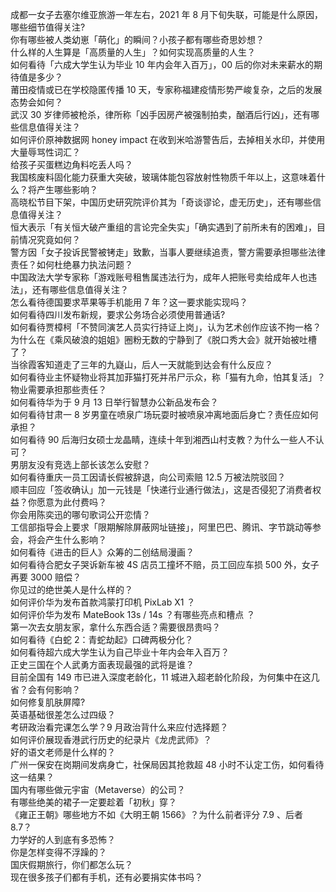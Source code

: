 成都一女子去塞尔维亚旅游一年左右，2021 年 8 月下旬失联，可能是什么原因，哪些细节值得关注?  
你有哪些被人类幼崽「萌化」的瞬间？小孩子都有哪些奇思妙想？  
什么样的人生算是「高质量的人生」？如何实现高质量的人生？  
如何看待「六成大学生认为毕业 10 年内会年入百万」，00 后的你对未来薪水的期待值是多少？  
莆田疫情或已在学校隐匿传播 10 天，专家称福建疫情形势严峻复杂，之后的发展态势会如何？  
武汉 30 岁律师被枪杀，律所称「凶手因房产被强制拍卖，酗酒后行凶」，还有哪些信息值得关注？  
如何评价原神数据网 honey impact 在收到米哈游警告后，去掉相关水印，并使用大量辱骂性词汇？  
给孩子买蛋糕边角料吃丢人吗？  
我国核废料固化能力获重大突破，玻璃体能包容放射性物质千年以上，这意味着什么？将产生哪些影响？  
高晓松节目下架，中国历史研究院评价其为「奇谈谬论，虚无历史」，还有哪些信息值得关注？  
恒大表示「有关恒大破产重组的言论完全失实」「确实遇到了前所未有的困难」，目前情况究竟如何？  
警方因「女子投诉民警被铐走」致歉，当事人要继续追责，警方需要承担哪些法律责任？如何杜绝暴力执法问题？  
中国政法大学专家称「游戏账号租售属违法行为，成年人把账号卖给成年人也违法」，还有哪些信息值得关注？  
怎么看待德国要求苹果等手机能用 7 年？这一要求能实现吗？  
如何看待四川发布新规，要求公务场合必须使用普通话?  
如何看待贾樟柯「不赞同演艺人员实行持证上岗」，认为艺术创作应该不拘一格？  
为什么在《乘风破浪的姐姐》圈粉无数的宁静到了《脱口秀大会》就开始被吐槽了？  
当徐霞客知道走了三年的九嶷山，后人一天就能到达会有什么反应？  
如何看待业主怀疑物业将其加菲猫打死并吊尸示众，称「猫有九命，怕其复活」？物业需要承担那些责任？  
如何看待华为于 9 月 13 日举行智慧办公新品发布会？  
如何看待甘肃一 8 岁男童在喷泉广场玩耍时被喷泉冲离地面后身亡？责任应如何承担？  
如何看待 90 后海归女硕士龙晶睛，连续十年到湘西山村支教？为什么一些人不认可？  
男朋友没有竞选上部长该怎么安慰？  
如何看待重庆一员工因请长假被辞退，向公司索赔 12.5 万被法院驳回？  
顺丰回应「签收确认」加一元钱是「快递行业通行做法」，这是否侵犯了消费者权益？你愿意为此付费吗？  
你会用陈奕迅的哪句歌词公开恋情？  
工信部指导会上要求「限期解除屏蔽网址链接」，阿里巴巴、腾讯、字节跳动等参会，将会产生什么影响？  
如何看待《进击的巨人》众筹的二创结局漫画？  
如何看待合肥女子哭诉新车被 4S 店员工撞坏不赔，员工回应车损 500 外，女子再要 3000 赔偿？  
你见过的绝世美人是什么样的？  
如何评价华为发布首款鸿蒙打印机 PixLab X1 ？  
如何评价华为发布 MateBook 13s / 14s ？有哪些亮点和槽点 ？  
第一次去女朋友家，拿什么东西合适？需要很昂贵吗？  
如何看待《白蛇 2：青蛇劫起》口碑两极分化？  
如何看待超六成大学生认为自己毕业十年内会年入百万？  
正史三国在个人武勇方面表现最强的武将是谁？  
目前全国有 149 市已进入深度老龄化，11 城进入超老龄化阶段，为何集中在这几省？会有何影响？  
如何修复肌肤屏障?  
英语基础很差怎么过四级？  
考研政治看完课怎么学？9 月政治背什么来应付选择题？  
如何评价展现香港武行历史的纪录片《龙虎武师》？  
好的语文老师是什么样的？  
广州一保安在岗期间发病身亡，社保局因其抢救超 48 小时不认定工伤，如何看待这一结果？  
国内有哪些做元宇宙（Metaverse）的公司？  
有哪些绝美的裙子一定要趁着「初秋」穿？  
《雍正王朝》哪些地方不如《大明王朝 1566》？为什么前者评分 7.9 、后者 8.7？  
力学好的人到底有多恐怖？  
你是怎样变得不浮躁的？  
国庆假期旅行，你们都怎么玩？  
现在很多孩子们都有手机，还有必要捐实体书吗？  
